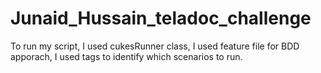 # Junaid_Hussain_teladoc_challenge
To run my script, 
I used cukesRunner class, 
I used feature file for BDD apporach, 
I used tags to identify which scenarios to run.
